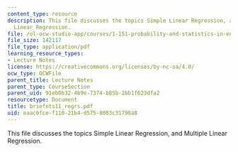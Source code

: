 ```yaml
---
content_type: resource
description: This file discusses the topics Simple Linear Regression, and Multiple
  Linear Regression.
file: /ol-ocw-studio-app/courses/1-151-probability-and-statistics-in-engineering-spring-2005/eaac6fcef11021b4d5758083c31798a8_briefnts11_regrs.pdf
file_size: 142117
file_type: application/pdf
learning_resource_types:
- Lecture Notes
license: https://creativecommons.org/licenses/by-nc-sa/4.0/
ocw_type: OCWFile
parent_title: Lecture Notes
parent_type: CourseSection
parent_uid: 91eb0b32-4b9e-7374-b85b-2bb1f623dfa2
resourcetype: Document
title: briefnts11_regrs.pdf
uid: eaac6fce-f110-21b4-d575-8083c31798a8
---
```

This file discusses the topics Simple Linear Regression, and Multiple Linear Regression.
